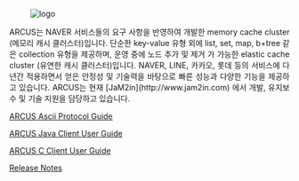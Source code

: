 &emsp;&nbsp;&nbsp;&nbsp;&nbsp;&nbsp;&nbsp;![logo](/images/arcus_logo_b_75.png)

<p align="justify">
ARCUS는 NAVER 서비스들의 요구 사항을 반영하여 개발한 memory cache cluster (메모리 캐시 클러스터)입니다.
단순한 key-value 유형 외에 list, set, map, b+tree 같은 collection 유형을 제공하며, 운영 중에 노드 추가 및 제거
가 가능한 elastic cache cluster (유연한 캐시 클러스터)입니다. NAVER, LINE, 카카오, 롯데 등의 서비스에 다년간
적용하면서 얻은 안정성 및 기술력을 바탕으로 빠른 성능과 다양한 기능을 제공하고 있습니다. ARCUS는 현재
[JaM2in](http://www.jam2in.com) 에서 개발, 유지보수 및 기술 지원을 담당하고 있습니다.

[ARCUS Ascii Protocol Guide](/arcus-server/ARCUS-Server-Ascii-Protocol/1.11/ch01-arcus-basic-concept.md)

[ARCUS Java Client User Guide](arcus-java-client/1.11/arcus-java-client-getting-started.md)

[ARCUS C Client User Guide](arcus-c-client/1.10/02-arcus-c-client.md)

[Release Notes](release-notes/README.md)
</p>
